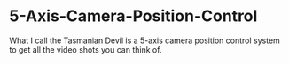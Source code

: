 # 5-Axis-Camera-Position-Control
What I call the Tasmanian Devil is a 5-axis camera position control system to get all the video shots you can think of.
